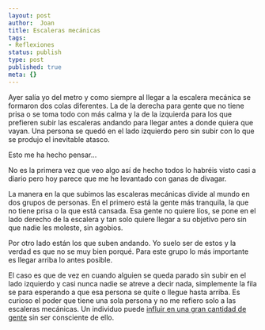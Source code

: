 ```yaml
---
layout: post
author:  Joan
title: Escaleras mecánicas
tags:
- Reflexiones
status: publish
type: post
published: true
meta: {}
---
```

Ayer salía yo del metro y como siempre al llegar a la escalera mecánica se formaron dos colas diferentes. La de la derecha para gente que no tiene prisa o se toma todo con más calma y la de la izquierda para los que prefieren subir las escaleras andando para llegar antes a donde quiera que vayan. Una persona se quedó en el lado izquierdo pero sin subir con lo que se produjo el inevitable atasco.

Esto me ha hecho pensar...

No es la primera vez que veo algo así de hecho todos lo habréis visto casi a diario pero hoy parece que me he levantado con ganas de divagar.

La manera en la que subimos las escaleras mecánicas divide al mundo en dos grupos de personas. En el primero está la gente más tranquila, la que no tiene prisa o la que está cansada. Esa gente no quiere líos, se pone en el lado derecho de la escalera y tan solo quiere llegar a su objetivo pero sin que nadie les moleste, sin agobios.

Por otro lado están los que suben andando. Yo suelo ser de estos y la verdad es que no se muy bien porqué. Para este grupo lo más importante es llegar arriba lo antes posible.

El caso es que de vez en cuando alguien se queda parado sin subir en el lado izquierdo y casi nunca nadie se atreve a decir nada, simplemente la fila se para esperando a que esa persona se quite o llegue hasta arriba. Es curioso el poder que tiene una sola persona y no me refiero solo a las escaleras mecánicas. Un individuo puede <a href="http://es.wikipedia.org/wiki/Efecto_mariposa">influir en una gran cantidad de gente</a> sin ser consciente de ello.
